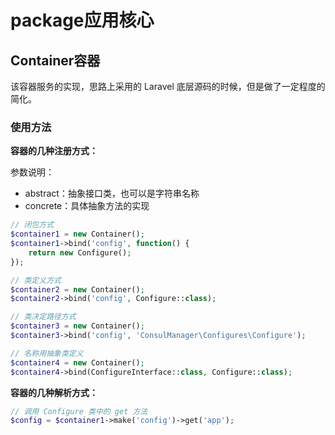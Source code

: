 # package应用核心

## Container容器

该容器服务的实现，思路上采用的 Laravel 底层源码的时候，但是做了一定程度的简化。

### 使用方法

**容器的几种注册方式：**

参数说明：  

- abstract：抽象接口类，也可以是字符串名称
- concrete：具体抽象方法的实现

```php
// 闭包方式
$container1 = new Container();
$container1->bind('config', function() {
    return new Configure();
});

// 类定义方式
$container2 = new Container();
$container2->bind('config', Configure::class);

// 类决定路径方式
$container3 = new Container();
$container3->bind('config', 'ConsulManager\Configures\Configure');

// 名称用抽象类定义
$container4 = new Container();
$container4->bind(ConfigureInterface::class, Configure::class);
```

**容器的几种解析方式：**

```php
// 调用 Configure 类中的 get 方法
$config = $container1->make('config')->get('app');
```